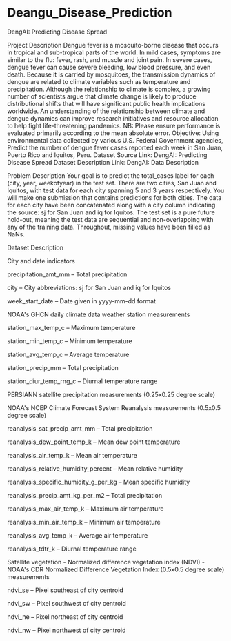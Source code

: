 # Deangu_Disease_Prediction


DengAI: Predicting Disease Spread

Project Description
Dengue fever is a mosquito-borne disease that occurs in tropical and sub-tropical parts of the world. In mild cases, symptoms are similar to the flu: fever, rash, and muscle and joint pain. In severe cases, dengue fever can cause severe bleeding, low blood pressure, and even death.
Because it is carried by mosquitoes, the transmission dynamics of dengue are related to climate variables such as temperature and precipitation. Although the relationship to climate is complex, a growing number of scientists argue that climate change is likely to produce distributional shifts that will have significant public health implications worldwide.
An understanding of the relationship between climate and dengue dynamics can improve research initiatives and resource allocation to help fight life-threatening pandemics.
NB: Please ensure performance is evaluated primarily according to the mean absolute error.
Objective: Using environmental data collected by various U.S. Federal Government agencies, Predict the number of dengue fever cases reported each week in San Juan, Puerto Rico and Iquitos, Peru.
Dataset Source
Link: DengAI: Predicting Disease Spread
Dataset Description
Link: DengAI: Data Description






Problem Description
Your goal is to predict the total_cases label for each (city, year, weekofyear) in the test set. There are two cities, San Juan and Iquitos, with test data for each city spanning 5 and 3 years respectively. You will make one submission that contains predictions for both cities. The data for each city have been concatenated along with a city column indicating the source: sj for San Juan and iq for Iquitos. The test set is a pure future hold-out, meaning the test data are sequential and non-overlapping with any of the training data. Throughout, missing values have been filled as NaNs.
 
Dataset Description

City and date indicators


precipitation_amt_mm – Total precipitation


city – City abbreviations: sj for San Juan and iq for Iquitos


week_start_date – Date given in yyyy-mm-dd format


NOAA's GHCN daily climate data weather station measurements



station_max_temp_c – Maximum temperature


station_min_temp_c – Minimum temperature


station_avg_temp_c – Average temperature


station_precip_mm – Total precipitation


station_diur_temp_rng_c – Diurnal temperature range


PERSIANN satellite precipitation measurements (0.25x0.25 degree scale)


NOAA's NCEP Climate Forecast System Reanalysis measurements (0.5x0.5 degree scale)


reanalysis_sat_precip_amt_mm – Total precipitation


reanalysis_dew_point_temp_k – Mean dew point temperature


reanalysis_air_temp_k – Mean air temperature


reanalysis_relative_humidity_percent – Mean relative humidity


reanalysis_specific_humidity_g_per_kg – Mean specific humidity


reanalysis_precip_amt_kg_per_m2 – Total precipitation


reanalysis_max_air_temp_k – Maximum air temperature


reanalysis_min_air_temp_k – Minimum air temperature


reanalysis_avg_temp_k – Average air temperature


reanalysis_tdtr_k – Diurnal temperature range


Satellite vegetation - Normalized difference vegetation index (NDVI) - NOAA's CDR Normalized Difference Vegetation Index (0.5x0.5 degree scale) measurements



ndvi_se – Pixel southeast of city centroid


ndvi_sw – Pixel southwest of city centroid


ndvi_ne – Pixel northeast of city centroid


ndvi_nw – Pixel northwest of city centroid
